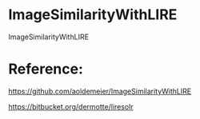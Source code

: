 # ImageSimilarityWithLIRE
ImageSimilarityWithLIRE

# Reference:

https://github.com/aoldemeier/ImageSimilarityWithLIRE

https://bitbucket.org/dermotte/liresolr
